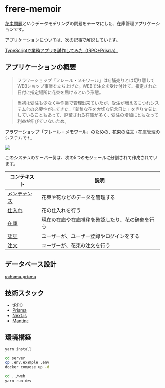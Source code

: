 # frere-memoir

[花束問題](https://www.benkyoenkai.org/contents/Bouquet1-2)というデータモデリングの問題をテーマにした、在庫管理アプリケーションです。

アプリケーションについては、次の記事で解説しています。

[TypeScriptで業務アプリを試作してみた（tRPC+Prisma）](https://zenn.dev/tekihei2317/articles/1d0b4a04c6bf99)

## アプリケーションの概要

> フラワーショップ「フレール・メモワール」は店舗売りとは切り離してWEBショップ事業を立ち上げた。WEBで注文を受け付けて、指定された日付に指定場所に花束を届けるという形態。

> 当初は受注も少なく手作業で管理出来ていたが、受注が増えるにつれシステム化の必要性が出てきた。「新鮮な花を大切な記念日に」を売り文句にしていることもあって、廃棄される在庫が多く、受注の増加にともなって利益が伸びていないため。

フラワーショップ「フレール・メモワール」のための、花束の注文・在庫管理のシステムです。

![](https://i.gyazo.com/784e07ef289f6fb3c05bf039eef7b2e3.jpg)

このシステムのサーバー側は、次の5つのモジュールに分割されて作成されています。

| コンテキスト                              | 説明                                             |
| ----------------------------------------- | ------------------------------------------------ |
| [メンテナンス](./server/src/context-auth) | 花束や花などのデータを管理する                   |
| [仕入れ](./server/src/context-purchase)   | 花の仕入れを行う                                 |
| [在庫](./server/src/context-inventory)    | 現在の在庫や在庫推移を確認したり、花の破棄を行う |
| [認証](./server/src/context-auth)         | ユーザーが、ユーザー登録やログインをする         |
| [注文](./server/src/context-order)        | ユーザーが、花束の注文を行う                     |

## データベース設計

[schema.prisma](./server/prisma/schema.prisma)

## 技術スタック

- [tRPC](https://trpc.io/)
- [Prisma](https://www.prisma.io/)
- [Next.js](https://nextjs.org/)
- [Mantine](https://mantine.dev/)

## 環境構築

```bash
yarn install

cd server
cp .env.example .env
docker compose up -d

cd ../web
yarn run dev
```
